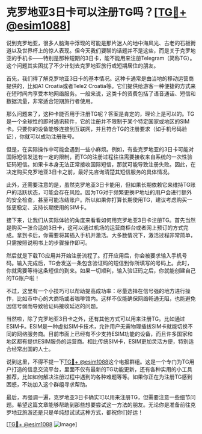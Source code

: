 # 克罗地亚3日卡可以注册TG吗？[[TG💪+ @esim1088](https://t.me/s/esim1088)]

说到克罗地亚，很多人脑海中浮现的可能是那片迷人的地中海风光、古老的石板街道以及世界杯上的惊人表现。但今天我们要聊的话题并不是这些，而是关于克罗地亚的手机卡——特别是那种短期的3日卡，能不能用来注册Telegram（简称TG）。这个问题其实困扰了不少计划去克罗地亚旅行或短期居住的朋友。

首先，我们得了解克罗地亚3日卡的基本情况。这种卡通常是由当地的移动运营商提供的，比如A1 Croatia或者Tele2 Croatia等。它们提供给游客一种便捷的方式来在短时间内享受本地网络服务。一般来说，这类卡的资费包括了语音通话、短信和数据流量，非常适合短期旅行者使用。

那么问题来了，这种卡能否用于注册TG呢？答案是肯定的，理论上是可以的。TG是一个全球性的即时通讯软件，它的注册并不限制于某个特定国家或地区的SIM卡。只要你的设备能够连接到互联网，并且符合TG的注册要求（如手机号码验证），你就可以成功注册账号。

但是，在实际操作中可能会遇到一些小麻烦。例如，有些克罗地亚的3日卡可能对国际短信发送有一定的限制，而TG的注册过程往往需要接收来自系统的一次性验证码短信。如果卡本身无法正常接收国际短信，那就可能导致注册失败。因此，在决定购买克罗地亚3日卡之前，最好先咨询清楚其短信服务的具体情况。

此外，还需要注意的是，虽然克罗地亚3日卡能用，但如果长期依赖它来维持TG账户的活跃状态，可能会存在风险。因为TG对于频繁更换IP地址的用户会进行额外的安全检查，甚至可能冻结账户。所以如果你打算长期使用TG，建议考虑购买一张更稳定、支持长期使用的SIM卡。

接下来，让我们从实际体验的角度来看看如何用克罗地亚3日卡注册TG。首先当然是购买一张合适的3日卡，这可以通过机场的运营商柜台或者网上预订的方式完成。拿到卡后，你需要将其插入手机并激活。大多数情况下，激活过程非常简单，只需按照说明书上的步骤操作即可。

然后就是下载TG应用并开始注册流程了。打开应用后，你会被要求输入手机号码。输入完成后，TG会发送一条包含验证码的短信到你所填写的号码上。此时，你就需要等待这条短信的到来。如果一切顺利，输入验证码之后，你就能创建自己的TG账户啦！

不过，这里有一个小技巧可以帮助提高成功率：尽量选择在信号强的地方进行操作，比如市中心的大商场或者咖啡馆内。这样不仅能确保网络畅通无阻，也能避免因信号弱而导致验证码接收延迟的问题。

当然啦，除了克罗地亚3日卡之外，还有其他方式可以用来注册TG。比如通过ESIM卡。ESIM是一种虚拟SIM卡技术，允许用户无需物理插拔SIM卡就能切换不同的网络服务商。目前市面上已经有不少支持ESIM功能的设备，而且许多国家和地区都有提供ESIM服务的运营商。相比传统SIM卡，ESIM更加灵活方便，特别适合经常出国的人士。

说到这里，不得不提一下[TG💪+ @esim1088](https://t.me/s/esim1088)这个电报群组。这是一个专门为TG用户打造的信息交流平台，里面不仅有最新的TG功能更新，还有各种实用的小工具推荐，比如如何解决注册过程中遇到的各种难题等等。如果你正在为注册TG感到困惑，不妨加入这个群组寻求帮助。

最后，再强调一遍，克罗地亚3日卡确实可以用来注册TG，但需要注意一些细节问题。希望这篇文章能够帮助到那些想要尝试这一方法的朋友。无论你是准备前往克罗地亚旅游还是只是单纯想试试这种方式，都祝你们好运！

[[TG💪+ @esim1088](https://t.me/s/esim1088) ![Image](https://i.postimg.cc/4NQfJmqS/Snipaste-2025-05-13-00-14-12.png)]